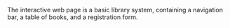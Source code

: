  The interactive web page is a basic library system, containing a navigation bar, a table of books, and a registration form.
